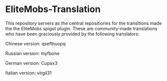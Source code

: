 # EliteMobs-Translation
This repository servers as the central repositiories for the transltions made the the EliteMobs spigot plugin. These are community-made translations who have been graciously provided by the following translators:

 Chinese version: qsefthuopq
 
 Russian version: myfbone
 
 German version: Cupax3
 
 Italian version: virgil31
